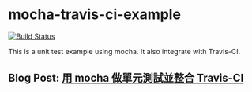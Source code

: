 # mocha-travis-ci-example

 

[![Build Status](https://travis-ci.com/sandfresh/mocha-travis-ci-example-master.svg?branch=master)](https://travis-ci.com/sandfresh/mocha-travis-ci-example-master)

This is a unit test example using mocha. It also integrate with Travis-CI.

## Blog Post: [用 mocha 做單元測試並整合 Travis-CI](https://medium.com/larry-blog/node-js-%E7%94%A8-mocha-%E5%81%9A%E5%96%AE%E5%85%83%E6%B8%AC%E8%A9%A6%E4%B8%A6%E6%95%B4%E5%90%88-travis-ci-557d6b533b52)
